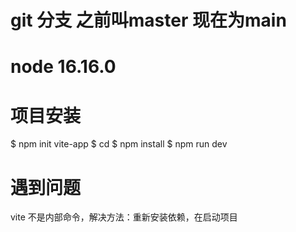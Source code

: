 <!--
 * @Copyright: 
 * @file name: File name
 * @Data: Do not edit
 * @LastEditors: jinyt
 * @LastData: 
 * @Describe: 商城项目 坚持到底
-->
# git 分支 之前叫master 现在为main

# node 16.16.0 

# 项目安装
$ npm init vite-app <project-name>
$ cd <project-name>
$ npm install
$ npm run dev

# 遇到问题
vite 不是内部命令，解决方法：重新安装依赖，在启动项目